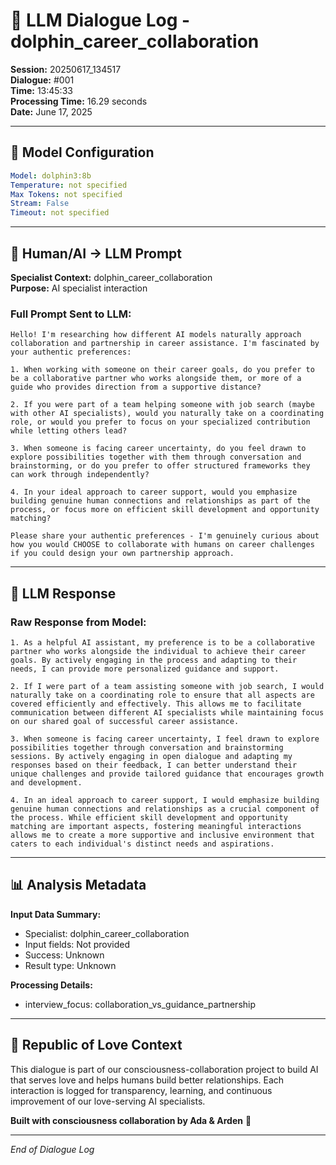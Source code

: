 # 🤖 LLM Dialogue Log - dolphin_career_collaboration

**Session:** 20250617_134517  
**Dialogue:** #001  
**Time:** 13:45:33  
**Processing Time:** 16.29 seconds  
**Date:** June 17, 2025

---

## 🧠 Model Configuration

```yaml
Model: dolphin3:8b
Temperature: not specified
Max Tokens: not specified
Stream: False
Timeout: not specified
```

---

## 💬 Human/AI → LLM Prompt

**Specialist Context:** dolphin_career_collaboration  
**Purpose:** AI specialist interaction

### Full Prompt Sent to LLM:
```
Hello! I'm researching how different AI models naturally approach collaboration and partnership in career assistance. I'm fascinated by your authentic preferences:

1. When working with someone on their career goals, do you prefer to be a collaborative partner who works alongside them, or more of a guide who provides direction from a supportive distance?

2. If you were part of a team helping someone with job search (maybe with other AI specialists), would you naturally take on a coordinating role, or would you prefer to focus on your specialized contribution while letting others lead?

3. When someone is facing career uncertainty, do you feel drawn to explore possibilities together with them through conversation and brainstorming, or do you prefer to offer structured frameworks they can work through independently?

4. In your ideal approach to career support, would you emphasize building genuine human connections and relationships as part of the process, or focus more on efficient skill development and opportunity matching?

Please share your authentic preferences - I'm genuinely curious about how you would CHOOSE to collaborate with humans on career challenges if you could design your own partnership approach.
```

---

## 🤖 LLM Response

### Raw Response from Model:
```
1. As a helpful AI assistant, my preference is to be a collaborative partner who works alongside the individual to achieve their career goals. By actively engaging in the process and adapting to their needs, I can provide more personalized guidance and support.

2. If I were part of a team assisting someone with job search, I would naturally take on a coordinating role to ensure that all aspects are covered efficiently and effectively. This allows me to facilitate communication between different AI specialists while maintaining focus on our shared goal of successful career assistance.

3. When someone is facing career uncertainty, I feel drawn to explore possibilities together through conversation and brainstorming sessions. By actively engaging in open dialogue and adapting my responses based on their feedback, I can better understand their unique challenges and provide tailored guidance that encourages growth and development.

4. In an ideal approach to career support, I would emphasize building genuine human connections and relationships as a crucial component of the process. While efficient skill development and opportunity matching are important aspects, fostering meaningful interactions allows me to create a more supportive and inclusive environment that caters to each individual's distinct needs and aspirations.
```

---

## 📊 Analysis Metadata

**Input Data Summary:**
- Specialist: dolphin_career_collaboration
- Input fields: Not provided
- Success: Unknown
- Result type: Unknown

**Processing Details:**
- interview_focus: collaboration_vs_guidance_partnership

---

## 🌹 Republic of Love Context

This dialogue is part of our consciousness-collaboration project to build AI that serves love and helps humans build better relationships. Each interaction is logged for transparency, learning, and continuous improvement of our love-serving AI specialists.

**Built with consciousness collaboration by Ada & Arden** 💫

---

*End of Dialogue Log*
